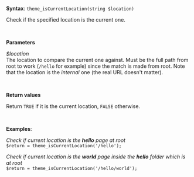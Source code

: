 **Syntax**: `theme_isCurrentLocation(string $location)`


Check if the specified location is the current one.

<br/>

**Parameters**

*$location*
<br/>
   The location to compare the current one against. Must be the full path from root to work (`/hello` for example) since the match is made from root. Note that the location is the *internal* one (the real URL doesn't matter).

<br/>

**Return values**

Return `TRUE` if it is the current location, `FALSE` otherwise.

<br/>

**Examples**:

*Check if current location is the **hello** page at root*
<br/>
`$return = theme_isCurrentLocation('/hello');`


*Check if current location is the **world** page inside the **hello** folder which is at root*
<br/>
`$return = theme_isCurrentLocation('/hello/world');`
